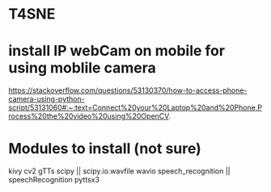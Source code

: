 # T4SNE

# install IP webCam on mobile for using moblile camera
https://stackoverflow.com/questions/53130370/how-to-access-phone-camera-using-python-script/53131060#:~:text=Connect%20your%20Laptop%20and%20Phone,Process%20the%20video%20using%20OpenCV.

# Modules to install (not sure)
kivy
cv2
gTTs
scipy || scipy.io.wavfile
wavio
speech_recognition || speechRecognition
pyttsx3
